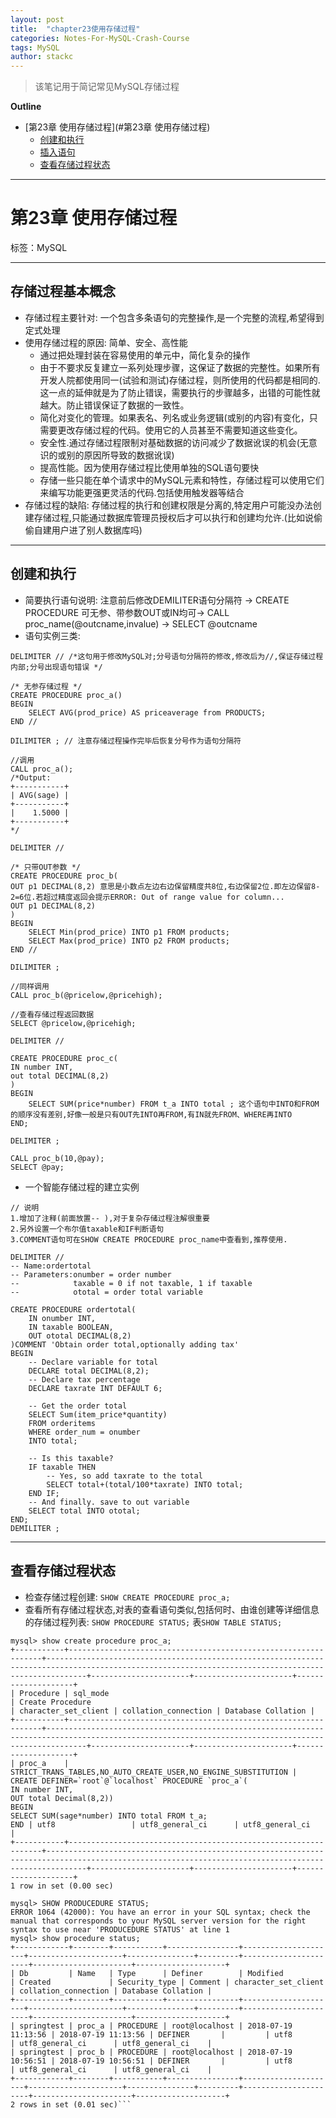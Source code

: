 ```yaml
---
layout: post
title:  "chapter23使用存储过程"
categories: Notes-For-MySQL-Crash-Course
tags: MySQL
author: stackc
---
```


>该笔记用于简记常见MySQL存储过程




**Outline**

- [第23章 使用存储过程](#第23章 使用存储过程)
	- [创建和执行](#创建和执行)
	- [插入语句](#插入语句)
	- [查看存储过程状态](#查看存储过程状态)



---

# 第23章 使用存储过程

标签：MySQL

---

## 存储过程基本概念

- 存储过程主要针对: 一个包含多条语句的完整操作,是一个完整的流程,希望得到定式处理
- 使用存储过程的原因: 简单、安全、高性能
	- 通过把处理封装在容易使用的单元中，简化复杂的操作
	- 由于不要求反复建立一系列处理步骤，这保证了数据的完整性。如果所有开发人院都使用同一(试验和测试)存储过程，则所使用的代码都是相同的.这一点的延伸就是为了防止错误，需要执行的步骤越多，出错的可能性就越大。防止错误保证了数据的一致性。
	- 简化对变化的管理。如果表名、列名或业务逻辑(或别的内容)有变化，只需要更改存储过程的代码。使用它的人员甚至不需要知道这些变化。
	- 安全性.通过存储过程限制对基础数据的访问减少了数据讹误的机会(无意识的或别的原因所导致的数据讹误)
	- 提高性能。因为使用存储过程比使用单独的SQL语句要快
	- 存储一些只能在单个请求中的MySQL元素和特性，存储过程可以使用它们来编写功能更强更灵活的代码.包括使用触发器等结合
- 存储过程的缺陷: 存储过程的执行和创建权限是分离的,特定用户可能没办法创建存储过程,只能通过数据库管理员授权后才可以执行和创建均允许.(比如说偷偷自建用户进了别人数据库吗)

---

## 创建和执行

- 简要执行语句说明: 注意前后修改DEMILITER语句分隔符 -> CREATE PROCEDURE 可无参、带参数OUT或IN均可-> CALL proc_name(@outcname,invalue) -> SELECT @outcname
- 语句实例三类:

```
DELIMITER // /*这句用于修改MySQL对;分号语句分隔符的修改,修改后为//,保证存储过程内部;分号出现语句错误 */

/* 无参存储过程 */
CREATE PROCEDURE proc_a()
BEGIN
	SELECT AVG(prod_price) AS priceaverage from PRODUCTS;
END //

DILIMITER ; // 注意存储过程操作完毕后恢复分号作为语句分隔符

//调用
CALL proc_a();
/*Output:
+-----------+
| AVG(sage) |
+-----------+
|    1.5000 |
+-----------+
*/

```
```
DELIMITER //

/* 只带OUT参数 */
CREATE PROCEDURE proc_b(
OUT p1 DECIMAL(8,2) 意思是小数点左边右边保留精度共8位,右边保留2位.即左边保留8-2=6位.若超过精度返回会提示ERROR: Out of range value for column...
OUT p1 DECIMAL(8,2)
)
BEGIN
	SELECT Min(prod_price) INTO p1 FROM products;
	SELECT Max(prod_price) INTO p2 FROM products;
END //

DILIMITER ;

//同样调用
CALL proc_b(@pricelow,@pricehigh);

//查看存储过程返回数据
SELECT @pricelow,@pricehigh;

```
```
DELIMITER //

CREATE PROCEDURE proc_c(
IN number INT,
out total DECIMAL(8,2)
)
BEGIN
	SELECT SUM(price*number) FROM t_a INTO total ; 这个语句中INTO和FROM的顺序没有差别,好像一般是只有OUT先INTO再FROM,有IN就先FROM、WHERE再INTO
END;

DELIMITER ;

CALL proc_b(10,@pay);
SELECT @pay;
```
- 一个智能存储过程的建立实例

```
// 说明
1.增加了注释(前面放置-- ),对于复杂存储过程注解很重要
2.另外设置一个布尔值taxable和IF判断语句
3.COMMENT语句可在SHOW CREATE PROCEDURE proc_name中查看到,推荐使用.

DELIMITER //
-- Name:ordertotal
-- Parameters:onumber = order number
-- 			  taxable = 0 if not taxable, 1 if taxable
-- 			  ototal = order total variable

CREATE PROCEDURE ordertotal(
	IN onumber INT,
	IN taxable BOOLEAN,
	OUT ototal DECIMAL(8,2)
)COMMENT 'Obtain order total,optionally adding tax'
BEGIN
	-- Declare variable for total
	DECLARE total DECIMAL(8,2);
	-- Declare tax percentage
	DECLARE taxrate INT DEFAULT 6;
	
	-- Get the order total
	SELECT Sum(item_price*quantity)
	FROM orderitems
	WHERE order_num = onumber
	INTO total;
	
	-- Is this taxable?
	IF taxable THEN
		-- Yes, so add taxrate to the total
		SELECT total+(total/100*taxrate) INTO total;
	END IF;
	-- And finally. save to out variable
	SELECT total INTO ototal;
END;
DEMILITER ;

```

---

## 查看存储过程状态

- 检查存储过程创建: `SHOW CREATE PROCEDURE proc_a;` 
- 查看所有存储过程状态,对表的查看语句类似,包括何时、由谁创建等详细信息的存储过程列表: `SHOW PROCEDURE STATUS;` 表`SHOW TABLE STATUS;`

```MySQL
mysql> show create procedure proc_a;
+-----------+----------------------------------------------------------------+-----------------------------------------------------------------------------------------------------------------------------------------------------+----------------------+----------------------+--------------------+
| Procedure | sql_mode                                                       | Create Procedure                                                                                                                                    | character_set_client | collation_connection | Database Collation |
+-----------+----------------------------------------------------------------+-----------------------------------------------------------------------------------------------------------------------------------------------------+----------------------+----------------------+--------------------+
| proc_a    | STRICT_TRANS_TABLES,NO_AUTO_CREATE_USER,NO_ENGINE_SUBSTITUTION | CREATE DEFINER=`root`@`localhost` PROCEDURE `proc_a`(
IN number INT,
OUT total Decimal(8,2))
BEGIN
SELECT SUM(sage*number) INTO total FROM t_a;
END | utf8                 | utf8_general_ci      | utf8_general_ci    |
+-----------+----------------------------------------------------------------+-----------------------------------------------------------------------------------------------------------------------------------------------------+----------------------+----------------------+--------------------+
1 row in set (0.00 sec)

mysql> SHOW PRODUCEDURE STATUS;
ERROR 1064 (42000): You have an error in your SQL syntax; check the manual that corresponds to your MySQL server version for the right syntax to use near 'PRODUCEDURE STATUS' at line 1
mysql> show procedure status;
+------------+--------+-----------+----------------+---------------------+---------------------+---------------+---------+----------------------+----------------------+--------------------+
| Db         | Name   | Type      | Definer        | Modified            | Created             | Security_type | Comment | character_set_client | collation_connection | Database Collation |
+------------+--------+-----------+----------------+---------------------+---------------------+---------------+---------+----------------------+----------------------+--------------------+
| springtest | proc_a | PROCEDURE | root@localhost | 2018-07-19 11:13:56 | 2018-07-19 11:13:56 | DEFINER       |         | utf8                 | utf8_general_ci      | utf8_general_ci    |
| springtest | proc_b | PROCEDURE | root@localhost | 2018-07-19 10:56:51 | 2018-07-19 10:56:51 | DEFINER       |         | utf8                 | utf8_general_ci      | utf8_general_ci    |
+------------+--------+-----------+----------------+---------------------+---------------------+---------------+---------+----------------------+----------------------+--------------------+
2 rows in set (0.01 sec)```


